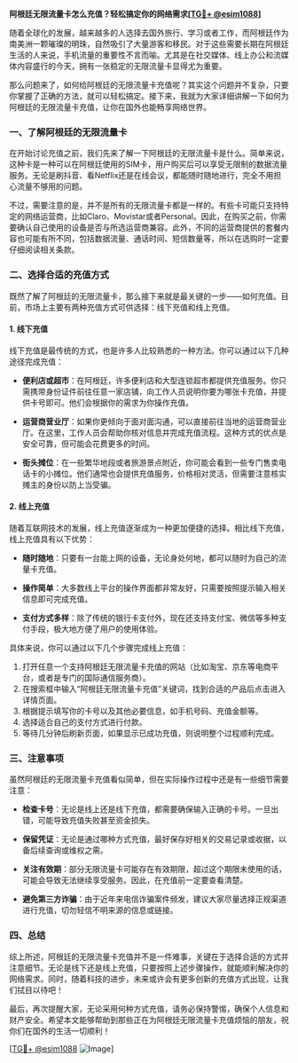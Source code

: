 **阿根廷无限流量卡怎么充值？轻松搞定你的网络需求[[TG💪+ @esim1088](https://t.me/s/esim1088)]**

随着全球化的发展，越来越多的人选择去国外旅行、学习或者工作，而阿根廷作为南美洲一颗璀璨的明珠，自然吸引了大量游客和移民。对于这些需要长期在阿根廷生活的人来说，手机流量的重要性不言而喻。尤其是在社交媒体、线上办公和流媒体内容盛行的今天，拥有一张稳定的无限流量卡显得尤为重要。

那么问题来了，如何给阿根廷的无限流量卡充值呢？其实这个问题并不复杂，只要你掌握了正确的方法，就可以轻松搞定。接下来，我就为大家详细讲解一下如何为阿根廷的无限流量卡充值，让你在国外也能畅享网络世界。

### 一、了解阿根廷的无限流量卡

在开始讨论充值之前，我们先来了解一下阿根廷的无限流量卡是什么。简单来说，这种卡是一种可以在阿根廷使用的SIM卡，用户购买后可以享受无限制的数据流量服务。无论是刷抖音、看Netflix还是在线会议，都能随时随地进行，完全不用担心流量不够用的问题。

不过，需要注意的是，并不是所有的无限流量卡都是一样的。有些卡可能只支持特定的网络运营商，比如Claro、Movistar或者Personal。因此，在购买之前，你需要确认自己使用的设备是否与所选运营商兼容。此外，不同的运营商提供的套餐内容也可能有所不同，包括数据流量、通话时间、短信数量等，所以在选购时一定要仔细阅读相关条款。

### 二、选择合适的充值方式

既然了解了阿根廷的无限流量卡，那么接下来就是最关键的一步——如何充值。目前，市场上主要有两种充值方式可供选择：线下充值和线上充值。

#### 1. 线下充值

线下充值是最传统的方式，也是许多人比较熟悉的一种方法。你可以通过以下几种途径完成充值：

- **便利店或超市**：在阿根廷，许多便利店和大型连锁超市都提供充值服务。你只需携带身份证件前往任意一家店铺，向工作人员说明你要为哪张卡充值，并提供卡号即可。他们会根据你的需求为你操作充值。
  
- **运营商营业厅**：如果你更倾向于面对面沟通，可以直接前往当地的运营商营业厅。在这里，工作人员会帮助你核对信息并完成充值流程。这种方式的优点是安全可靠，但可能会花费更多的时间。

- **街头摊位**：在一些繁华地段或者旅游景点附近，你可能会看到一些专门售卖电话卡的小摊位。他们通常也会提供充值服务，价格相对灵活，但需要注意核实摊主的身份以防上当受骗。

#### 2. 线上充值

随着互联网技术的发展，线上充值逐渐成为一种更加便捷的选择。相比线下充值，线上充值具有以下优势：

- **随时随地**：只要有一台能上网的设备，无论身处何地，都可以随时为自己的流量卡充值。
  
- **操作简单**：大多数线上平台的操作界面都非常友好，只需要按照提示输入相关信息即可完成充值。

- **支付方式多样**：除了传统的银行卡支付外，现在还支持支付宝、微信等多种支付手段，极大地方便了用户的使用体验。

具体来说，你可以通过以下几个步骤完成线上充值：

1. 打开任意一个支持阿根廷无限流量卡充值的网站（比如淘宝、京东等电商平台，或者是专门的国际通信服务商）。
2. 在搜索框中输入“阿根廷无限流量卡充值”关键词，找到合适的产品后点击进入详情页面。
3. 根据提示填写你的卡号以及其他必要信息，如手机号码、充值金额等。
4. 选择适合自己的支付方式进行付款。
5. 等待几分钟后刷新页面，如果显示已成功充值，则说明整个过程顺利完成。

### 三、注意事项

虽然阿根廷的无限流量卡充值看似简单，但在实际操作过程中还是有一些细节需要注意：

- **检查卡号**：无论是线上还是线下充值，都需要确保输入正确的卡号。一旦出错，可能导致充值失败甚至资金损失。
  
- **保留凭证**：无论是通过哪种方式充值，最好保存好相关的交易记录或收据，以备后续查询或维权之需。

- **关注有效期**：部分无限流量卡可能存在有效期限，超过这个期限未使用的话，可能会导致无法继续享受服务。因此，在充值前一定要查看清楚。

- **避免第三方诈骗**：由于近年来电信诈骗案件频发，建议大家尽量选择正规渠道进行充值，切勿轻信不明来源的信息或链接。

### 四、总结

综上所述，阿根廷的无限流量卡充值并不是一件难事，关键在于选择合适的方式并注意细节。无论是线下还是线上充值，只要按照上述步骤操作，就能顺利解决你的网络需求。同时，随着科技的进步，未来或许会有更多创新的充值方式出现，让我们拭目以待吧！

最后，再次提醒大家，无论采用何种方式充值，请务必保持警惕，确保个人信息和财产安全。希望本文能够帮助到那些正在为阿根廷无限流量卡充值烦恼的朋友，祝你们在国外的生活一切顺利！

[[TG💪+ @esim1088](https://t.me/s/esim1088) ![Image](https://i.postimg.cc/4NQfJmqS/Snipaste-2025-05-13-00-14-12.png)]